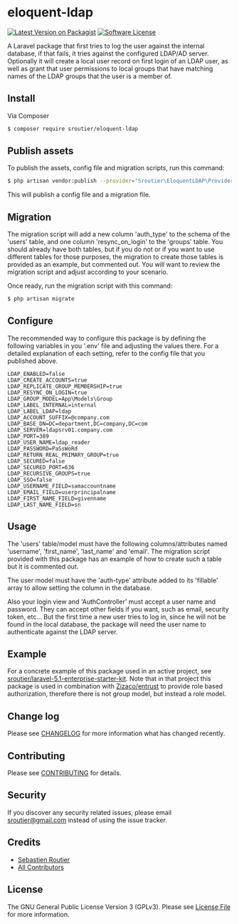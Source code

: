 # eloquent-ldap

[![Latest Version on Packagist][ico-version]][link-packagist]
[![Software License][ico-license]](LICENSE.md)

A Laravel package that first tries to log the user against the internal 
database, if that fails, it tries against the configured LDAP/AD 
server. Optionally it will create a local user record on first
login of an LDAP user, as well as grant that user permissions
to local groups that have matching names of the LDAP groups
that the user is a member of.


## Install

Via Composer

``` bash
$ composer require sroutier/eloquent-ldap
```

## Publish assets

To publish the assets, config file and migration scripts, run this command:

``` bash
$ php artisan vendor:publish --provider="Sroutier\EloquentLDAP\Providers\EloquentLDAPServiceProvider"
```

This will publish a config file and a migration file.

## Migration

The migration script will add a new column 'auth_type' to the schema of the 
'users' table, and one column 'resync_on_login' to the 'groups' table. You 
should already have both tables, but if you do not or if you want to use
different tables for those purposes, the migration to create those 
tables is provided as an example, but commented out. You will 
want to review the migration script and adjust according to 
your scenario.

Once ready, run the migration script with this command:

``` bash
$ php artisan migrate
```

## Configure

The recommended way to configure this package is by defining the following 
variables in you '.env' file and adjusting the values there. For a 
detailed explanation of each setting, refer to the config file 
that you published above.
```
LDAP_ENABLED=false
LDAP_CREATE_ACCOUNTS=true
LDAP_REPLICATE_GROUP_MEMBERSHIP=true
LDAP_RESYNC_ON_LOGIN=true
LDAP_GROUP_MODEL=App\Models\Group
LDAP_LABEL_INTERNAL=internal
LDAP_LABEL_LDAP=ldap
LDAP_ACCOUNT_SUFFIX=@company.com
LDAP_BASE_DN=DC=department,DC=company,DC=com
LDAP_SERVER=ldapsrv01.company.com
LDAP_PORT=389
LDAP_USER_NAME=ldap_reader
LDAP_PASSWORD=PaSsWoRd
LDAP_RETURN_REAL_PRIMARY_GROUP=true
LDAP_SECURED=false
LDAP_SECURED_PORT=636
LDAP_RECURSIVE_GROUPS=true
LDAP_SSO=false
LDAP_USERNAME_FIELD=samaccountname
LDAP_EMAIL_FIELD=userprincipalname
LDAP_FIRST_NAME_FIELD=givenname
LDAP_LAST_NAME_FIELD=sn
```

## Usage

The 'users' table/model must have the following columns/attributes named 
'username', 'first_name', 'last_name' and 'email'. The migration 
script provided with this package has an example of how to 
create such a table but it is commented out.
 
The user model must have the 'auth-type' attribute added to its 'fillable' array
to allow setting the column in the database.

Also your login view and 'AuthController' must accept a user name and password.
They can accept other fields if you want, such as email, security token, 
etc... But the first time a new user tries to log in, since he will not
be found in the local database, the package will need the user name to
authenticate against the LDAP server. 

## Example

For a concrete example of this package used in an active project, see 
[sroutier/laravel-5.1-enterprise-starter-kit](https://github.com/sroutier/laravel-5.1-enterprise-starter-kit).
Note that in that project this package is used in combination with 
[Zizaco/entrust](https://github.com/zizaco/entrust) to provide
role based authorization, therefore there is not group model, 
but instead a role model.

## Change log

Please see [CHANGELOG](CHANGELOG.md) for more information what has changed recently.

## Contributing

Please see [CONTRIBUTING](CONTRIBUTING.md) for details.

## Security

If you discover any security related issues, please email sroutier@gmail.com instead of using the issue tracker.

## Credits

- [Sebastien Routier](https://github.com/sroutier)
- [All Contributors](https://github.com/sroutier/eloquent-ldap/graphs/contributors)

## License

The GNU General Public License Version 3 (GPLv3). Please see [License File](LICENSE.md) for more information.

[ico-version]: https://img.shields.io/packagist/v/sroutier/eloquent-ldap.svg
[ico-license]: https://img.shields.io/badge/licence-GPLv3-brightgreen.svg

[link-packagist]: https://packagist.org/packages/sroutier/eloquent-ldap
[link-author]: https://github.com/sroutier
